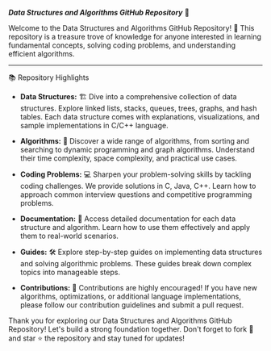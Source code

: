 ***Data Structures and Algorithms GitHub Repository*** 🚀

Welcome to the Data Structures and Algorithms GitHub Repository! 📘 This repository is a treasure trove of knowledge for anyone interested in learning fundamental concepts, solving coding problems, and understanding efficient algorithms.

---
 📚 Repository Highlights

- **Data Structures:** 🏗 Dive into a comprehensive collection of data structures. Explore linked lists, stacks, queues, trees, graphs, and hash tables. Each data structure comes with explanations, visualizations, and sample implementations in C/C++ language.

- **Algorithms:** 🧮 Discover a wide range of algorithms, from sorting and searching to dynamic programming and graph algorithms. Understand their time complexity, space complexity, and practical use cases.

- **Coding Problems:** 💻 Sharpen your problem-solving skills by tackling coding challenges. We provide solutions in C, Java, C++. Learn how to approach common interview questions and competitive programming problems.

- **Documentation:** 📄 Access detailed documentation for each data structure and algorithm. Learn how to use them effectively and apply them to real-world scenarios.

- **Guides:** 🛠 Explore step-by-step guides on implementing data structures and solving algorithmic problems. These guides break down complex topics into manageable steps.

- **Contributions:** 👐 Contributions are highly encouraged! If you have new algorithms, optimizations, or additional language implementations, please follow our contribution guidelines and submit a pull request.

Thank you for exploring our Data Structures and Algorithms GitHub Repository! Let's build a strong foundation together. Don't forget to fork 🍴 and star ⭐ the repository and stay tuned for updates!
